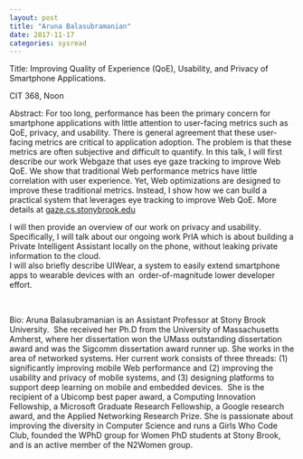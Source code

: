 ```yaml
---
layout: post
title: "Aruna Balasubramanian"
date: 2017-11-17
categories: sysread
---
```


Title: Improving Quality of Experience (QoE), Usability, and Privacy of Smartphone Applications.

CIT 368, Noon

Abstract: For too long, performance has been the primary concern for smartphone applications with little attention to user-facing metrics such as QoE, privacy, and usability. There is general agreement that these user-facing metrics are critical to application adoption. The problem is that these metrics are often subjective and difficult to quantify. In this talk, I will first describe our work Webgaze that uses eye gaze tracking to improve Web QoE. We show that traditional Web performance metrics have little correlation with user experience. Yet, Web optimizations are designed to improve these traditional metrics. Instead, I show how we can build a practical system that leverages eye tracking to improve Web QoE. More details at <a class="" href="https://urldefense.proofpoint.com/v2/url?u=http-3A__gaze.cs.stonybrook.edu&amp;d=DwMFaQ&amp;c=imBPVzF25OnBgGmVOlcsiEgHoG1i6YHLR0Sj_gZ4adc&amp;r=PuagepsZYneY8E60ZQVbwls4WnG5GnwbI_O_YGd6mrs&amp;m=gcgWKYimcuxdq6nnnGkU_4Wlg3gxJGDjn6oRo7_bPvk&amp;s=6a5_zqu4Ju4wmH5dkQTlv0O5YFGDL8FetF8exCJB9GU&amp;e=">gaze.cs.stonybrook.edu</a>
<div class="">
<div class="">
<div class="">
<div class="">I will then provide an overview of our work on privacy and usability. Specifically, I will talk about our ongoing work PrIA which is about building a Private Intelligent Assistant locally on the phone, without leaking private information to the cloud.</div>
<div class="">I will also briefly describe UIWear, a system to easily extend smartphone apps to wearable devices with an  order-of-magnitude lower developer effort.</div>
</div>
</div>
</div>
<div></div>
<div>

&nbsp;

Bio: Aruna Balasubramanian is an Assistant Professor at Stony Brook University.  She received her Ph.D from the University of Massachusetts Amherst, where her dissertation won the UMass outstanding dissertation award and was the Sigcomm dissertation award runner up. She works in the area of networked systems. Her current work consists of three threads: (1) significantly improving mobile Web performance and (2) improving the usability and privacy of mobile systems, and (3) designing platforms to support deep learning on mobile and embedded devices.  She is the recipient of a Ubicomp best paper award, a Computing Innovation Fellowship, a Microsoft Graduate Research Fellowship, a Google research award, and the Applied Networking Research Prize. She is passionate about improving the diversity in Computer Science and runs a Girls Who Code Club, founded the WPhD group for Women PhD students at Stony Brook, and is an active member of the N2Women group.

</div>
